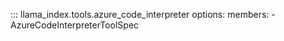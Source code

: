 ::: llama_index.tools.azure_code_interpreter
    options:
      members:
        - AzureCodeInterpreterToolSpec
